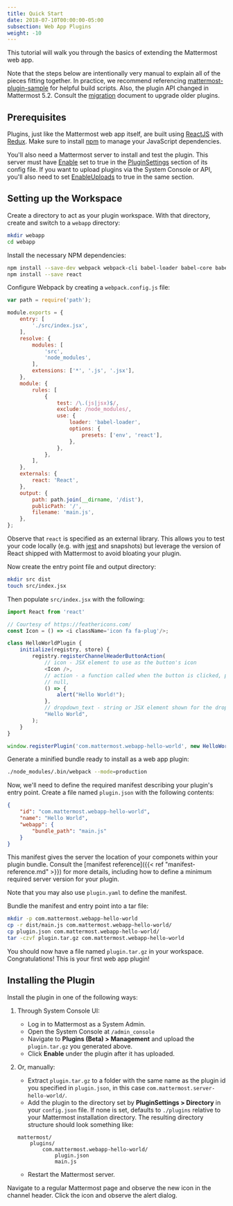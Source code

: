 ```yaml
---
title: Quick Start
date: 2018-07-10T00:00:00-05:00
subsection: Web App Plugins
weight: -10
---
```


This tutorial will walk you through the basics of extending the Mattermost web app.

Note that the steps below are intentionally very manual to explain all of the pieces fitting together. In practice, we recommend referencing [mattermost-plugin-sample](https://github.com/mattermost/mattermost-plugin-sample) for helpful build scripts. Also, the plugin API changed in Mattermost 5.2. Consult the [migration](/extend/plugins/migration) document to upgrade older plugins.

## Prerequisites

Plugins, just like the Mattermost web app itself, are built using [ReactJS](https://reactjs.org/) with [Redux](https://redux.js.org/). Make sure to install [npm](https://www.npmjs.com/get-npm) to manage your JavaScript dependencies.

You'll also need a Mattermost server to install and test the plugin. This server must have [Enable](https://docs.mattermost.com/administration/config-settings.html#enable-plugins) set to true in the [PluginSettings](https://docs.mattermost.com/administration/config-settings.html#plugins-beta) section of its config file. If you want to upload plugins via the System Console or API, you'll also need to set [EnableUploads](https://docs.mattermost.com/administration/config-settings.html#enable-plugin-uploads) to true in the same section.

## Setting up the Workspace

Create a directory to act as your plugin workspace. With that directory, create and switch to a `webapp` directory:

```bash
mkdir webapp
cd webapp
```

Install the necessary NPM dependencies:

```bash
npm install --save-dev webpack webpack-cli babel-loader babel-core babel-preset-env babel-preset-react
npm install --save react
```

Configure Webpack by creating a `webpack.config.js` file:

```js
var path = require('path');

module.exports = {
    entry: [
        './src/index.jsx',
    ],
    resolve: {
        modules: [
            'src',
            'node_modules',
        ],
        extensions: ['*', '.js', '.jsx'],
    },
    module: {
        rules: [
            {
                test: /\.(js|jsx)$/,
                exclude: /node_modules/,
                use: {
                    loader: 'babel-loader',
                    options: {
                        presets: ['env', 'react'],
                    },
                },
            },
        ],
    },
    externals: {
        react: 'React',
    },
    output: {
        path: path.join(__dirname, '/dist'),
        publicPath: '/',
        filename: 'main.js',
    },
};
```

Observe that `react` is specified as an external library. This allows you to test your code locally (e.g. with [jest](https://jestjs.io/) and snapshots) but leverage the version of React shipped with Mattermost to avoid bloating your plugin.

Now create the entry point file and output directory:
```bash
mkdir src dist
touch src/index.jsx
```

Then populate `src/index.jsx` with the following:
```js
import React from 'react'

// Courtesy of https://feathericons.com/
const Icon = () => <i className='icon fa fa-plug'/>;

class HelloWorldPlugin {
    initialize(registry, store) {
        registry.registerChannelHeaderButtonAction(
            // icon - JSX element to use as the button's icon
            <Icon />,
            // action - a function called when the button is clicked, passed the channel and channel member as arguments
            // null,
            () => {
                alert("Hello World!");
            },
            // dropdown_text - string or JSX element shown for the dropdown button description
            "Hello World",
        );
    }
}

window.registerPlugin('com.mattermost.webapp-hello-world', new HelloWorldPlugin());
```

Generate a minified bundle ready to install as a web app plugin:

```bash
./node_modules/.bin/webpack --mode=production
```

Now, we'll need to define the required manifest describing your plugin's entry point. Create a file named `plugin.json` with the following contents:

```json
{
    "id": "com.mattermost.webapp-hello-world",
    "name": "Hello World",
    "webapp": {
        "bundle_path": "main.js"
    }
}
```

This manifest gives the server the location of your componets within your plugin bundle. Consult the [manifest reference]({{< ref "manifest-reference.md" >}}) for more details, including how to define a minimum required server version for your plugin.

Note that you may also use `plugin.yaml` to define the manifest.

Bundle the manifest and entry point into a tar file:

```bash
mkdir -p com.mattermost.webapp-hello-world
cp -r dist/main.js com.mattermost.webapp-hello-world/
cp plugin.json com.mattermost.webapp-hello-world/
tar -czvf plugin.tar.gz com.mattermost.webapp-hello-world
```

You should now have a file named `plugin.tar.gz` in your workspace. Congratulations! This is your first web app plugin!

## Installing the Plugin

Install the plugin in one of the following ways:

1) Through System Console UI:

    - Log in to Mattermost as a System Admin.
    - Open the System Console at `/admin_console`
    - Navigate to **Plugins (Beta) > Management** and upload the `plugin.tar.gz` you generated above.
    - Click **Enable** under the plugin after it has uploaded.

2) Or, manually:

    - Extract `plugin.tar.gz` to a folder with the same name as the plugin id you specified in ``plugin.json``, in this case `com.mattermost.server-hello-world/`.
    - Add the plugin to the directory set by **PluginSettings > Directory** in your ``config.json`` file. If none is set, defaults to `./plugins` relative to your Mattermost installation directory. The resulting directory structure should look something like:

    ```
    mattermost/
        plugins/
            com.mattermost.webapp-hello-world/
                plugin.json
                main.js
    ```
    - Restart the Mattermost server.

Navigate to a regular Mattermost page and observe the new icon in the channel header. Click the icon and observe the alert dialog.
